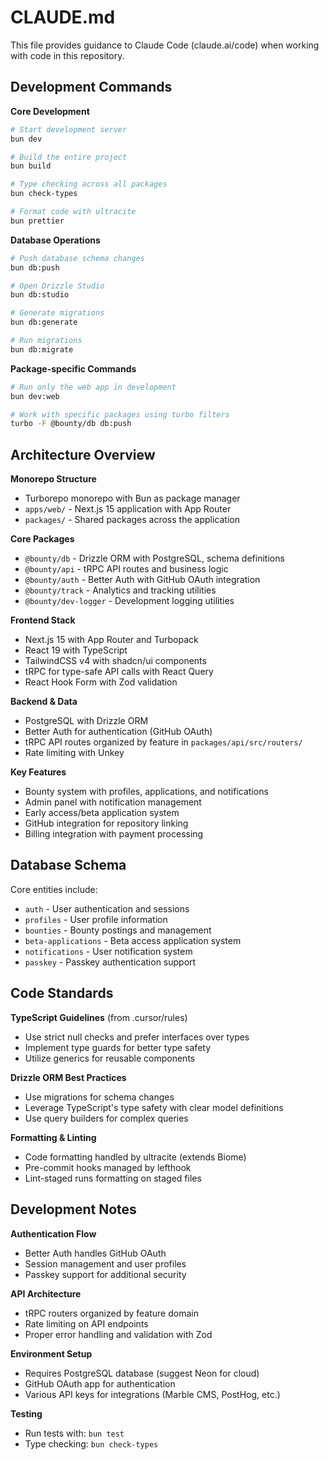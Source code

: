 # CLAUDE.md

This file provides guidance to Claude Code (claude.ai/code) when working with code in this repository.

## Development Commands

**Core Development**
```bash
# Start development server
bun dev

# Build the entire project
bun build

# Type checking across all packages
bun check-types

# Format code with ultracite
bun prettier
```

**Database Operations**
```bash
# Push database schema changes
bun db:push

# Open Drizzle Studio
bun db:studio

# Generate migrations
bun db:generate

# Run migrations
bun db:migrate
```

**Package-specific Commands**
```bash
# Run only the web app in development
bun dev:web

# Work with specific packages using turbo filters
turbo -F @bounty/db db:push
```

## Architecture Overview

**Monorepo Structure**
- Turborepo monorepo with Bun as package manager
- `apps/web/` - Next.js 15 application with App Router
- `packages/` - Shared packages across the application

**Core Packages**
- `@bounty/db` - Drizzle ORM with PostgreSQL, schema definitions
- `@bounty/api` - tRPC API routes and business logic
- `@bounty/auth` - Better Auth with GitHub OAuth integration  
- `@bounty/track` - Analytics and tracking utilities
- `@bounty/dev-logger` - Development logging utilities

**Frontend Stack**
- Next.js 15 with App Router and Turbopack
- React 19 with TypeScript
- TailwindCSS v4 with shadcn/ui components
- tRPC for type-safe API calls with React Query
- React Hook Form with Zod validation

**Backend & Data**
- PostgreSQL with Drizzle ORM
- Better Auth for authentication (GitHub OAuth)
- tRPC API routes organized by feature in `packages/api/src/routers/`
- Rate limiting with Unkey

**Key Features**
- Bounty system with profiles, applications, and notifications
- Admin panel with notification management
- Early access/beta application system
- GitHub integration for repository linking
- Billing integration with payment processing

## Database Schema

Core entities include:
- `auth` - User authentication and sessions
- `profiles` - User profile information  
- `bounties` - Bounty postings and management
- `beta-applications` - Beta access application system
- `notifications` - User notification system
- `passkey` - Passkey authentication support

## Code Standards

**TypeScript Guidelines** (from .cursor/rules)
- Use strict null checks and prefer interfaces over types
- Implement type guards for better type safety
- Utilize generics for reusable components

**Drizzle ORM Best Practices**
- Use migrations for schema changes
- Leverage TypeScript's type safety with clear model definitions
- Use query builders for complex queries

**Formatting & Linting**
- Code formatting handled by ultracite (extends Biome)
- Pre-commit hooks managed by lefthook
- Lint-staged runs formatting on staged files

## Development Notes

**Authentication Flow**
- Better Auth handles GitHub OAuth
- Session management and user profiles
- Passkey support for additional security

**API Architecture**  
- tRPC routers organized by feature domain
- Rate limiting on API endpoints
- Proper error handling and validation with Zod

**Environment Setup**
- Requires PostgreSQL database (suggest Neon for cloud)
- GitHub OAuth app for authentication
- Various API keys for integrations (Marble CMS, PostHog, etc.)

**Testing**
- Run tests with: `bun test`
- Type checking: `bun check-types`